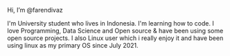 Hi, I’m @farendivaz 

I'm University student who lives in Indonesia. I'm learning how to code. 
I love Programming, Data Science and Open source & have been using some open source projects.
I also Linux user which i really enjoy it and have been using linux as my primary OS since July 2021.


<!---
farendivaz/farendivaz is a ✨ special ✨ repository because its `README.md` (this file) appears on your GitHub profile.
You can click the Preview link to take a look at your changes.
--->

